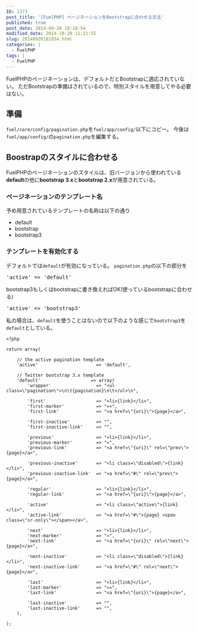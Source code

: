 ```yaml
---
ID: 1373
post_title: '[FuelPHP] ページネーションをBootstrapに合わせる方法'
published: true
post_date: 2014-09-26 18:18:54
modified_date: 2014-10-20 11:21:55
slug: 20140926181854.html
categories: |
  - FuelPHP
tags: |
  - FuelPHP
---
```

FuelPHPのページネーションは、デフォルトだとBootstrapに適応されていない。
ただBootstrapの準備はされているので、特別スタイルを用意してやる必要はない。
<!--more-->
<h2>準備</h2>
<code>fuel/core/config/pagination.php</code>を<code>fuel/app/config/</code>以下にコピー。
今後は<code>fuel/app/config/</code>の<code>pagination.php</code>を編集する。

<h2>Boostrapのスタイルに合わせる</h2>
FuelPHPのページネーションのスタイルは、旧バージョンから使われている<b>default</b>の他に<b>bootstrap 3.x</b>と<b>bootstrap 2.x</b>が用意されている。

<h3>ページネーションのテンプレート名</h3>
予め用意されているテンプレートの名称は以下の通り
<ul>
 <li>default
 <li>bootstrap
 <li>bootstrap3
</ul>

<h3>テンプレートを有効化する</h3>
デフォルトでは<code>default</code>が有効になっている。
<code>pagination.php</code>の以下の部分を
<pre>'active' => 'default'</pre>
bootstrap3もしくはbootstrapに書き換えればOK(使っているbootstrapに合わせる)
<pre>'active' => 'bootstrap3'</pre>

私の場合は、<code>default</code>を使うことはないので以下のような感じで<code>bootstrap3</code>を<code>default</code>としている。

```
<?php

return array(

    // the active pagination template
    'active'                      => 'default',

    // Twitter bootstrap 3.x template
    'default'                   => array(
        'wrapper'                 => "<ul class=\"pagination\">\n\t{pagination}\n\t</ul>\n",

        'first'                   => "<li>{link}</li>",
        'first-marker'            => "««",
        'first-link'              => "<a href=\"{uri}\">{page}</a>",

        'first-inactive'          => "",
        'first-inactive-link'     => "",

        'previous'                => "<li>{link}</li>",
        'previous-marker'         => "«",
        'previous-link'           => "<a href=\"{uri}\" rel=\"prev\">{page}</a>",

        'previous-inactive'       => "<li class=\"disabled\">{link}</li>",
        'previous-inactive-link'  => "<a href=\"#\" rel=\"prev\">{page}</a>",

        'regular'                 => "<li>{link}</li>",
        'regular-link'            => "<a href=\"{uri}\">{page}</a>",

        'active'                  => "<li class=\"active\">{link}</li>",
        'active-link'             => "<a href=\"#\">{page} <span class=\"sr-only\"></span></a>",

        'next'                    => "<li>{link}</li>",
        'next-marker'             => "»",
        'next-link'               => "<a href=\"{uri}\" rel=\"next\">{page}</a>",

        'next-inactive'           => "<li class=\"disabled\">{link}</li>",
        'next-inactive-link'      => "<a href=\"#\" rel=\"next\">{page}</a>",

        'last'                    => "<li>{link}</li>",
        'last-marker'             => "»»",
        'last-link'               => "<a href=\"{uri}\">{page}</a>",

        'last-inactive'           => "",
        'last-inactive-link'      => "",
    ),

);
```